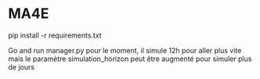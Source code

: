 # MA4E

pip install -r requirements.txt

Go and run manager.py
pour le moment, il simule 12h pour aller plus vite mais le paramètre simulation_horizon peut être augmenté pour simuler plus de jours 
